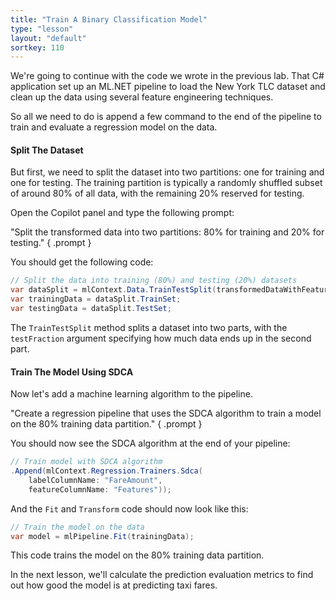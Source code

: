 ```yaml
---
title: "Train A Binary Classification Model"
type: "lesson"
layout: "default"
sortkey: 110
---
```


We're going to continue with the code we wrote in the previous lab. That C# application set up an ML.NET pipeline to load the New York TLC dataset and clean up the data using several feature engineering techniques.

So all we need to do is append a few command to the end of the pipeline to train and evaluate a regression model on the data.

#### Split The Dataset

But first, we need to split the dataset into two partitions: one for training and one for testing. The training partition is typically a randomly shuffled subset of around 80% of all data, with the remaining 20% reserved for testing.

Open the Copilot panel and type the following prompt:

"Split the transformed data into two partitions: 80% for training and 20% for testing."
{ .prompt }

You should get the following code:

```csharp
// Split the data into training (80%) and testing (20%) datasets
var dataSplit = mlContext.Data.TrainTestSplit(transformedDataWithFeatures, testFraction: 0.2);
var trainingData = dataSplit.TrainSet;
var testingData = dataSplit.TestSet;
```

The `TrainTestSplit` method splits a dataset into two parts, with the `testFraction` argument specifying how much data ends up in the second part.

#### Train The Model Using SDCA

Now let's add a machine learning algorithm to the pipeline.

"Create a regression pipeline that uses the SDCA algorithm to train a model on the 80% training data partition."
{ .prompt }

You should now see the SDCA algorithm at the end of your pipeline:

```csharp
// Train model with SDCA algorithm
.Append(mlContext.Regression.Trainers.Sdca(
    labelColumnName: "FareAmount",
    featureColumnName: "Features"));
```

And the `Fit` and `Transform` code should now look like this:

```csharp
// Train the model on the data
var model = mlPipeline.Fit(trainingData);
```

This code trains the model on the 80% training data partition.

In the next lesson, we'll calculate the prediction evaluation metrics to find out how good the model is at predicting taxi fares.

